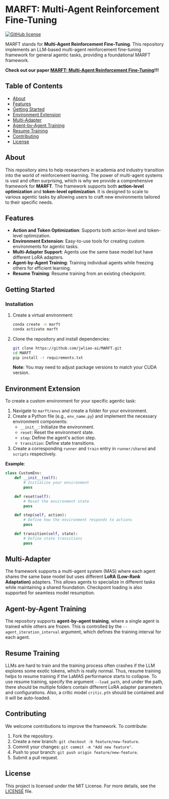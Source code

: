 # MARFT: Multi-Agent Reinforcement Fine-Tuning
[![GitHub license](https://img.shields.io/badge/license-MIT-blue.svg)](https://github.com/sjtu-marl/malib/blob/main/LICENSE)

MARFT stands for **Multi-Agent Reinforcement Fine-Tuning**. This repository implements an LLM-based multi-agent reinforcement fine-tuning framework for general agentic tasks, providing a foundational MARFT framework.

**Check out our paper [MARFT: Multi-Agent Reinforcement Fine-Tuning](https://arxiv.org/abs/2504.16129)!!!**

## Table of Contents
- [About](#about)
- [Features](#features)
- [Getting Started](#getting-started)
- [Environment Extension](#environment-extension)
- [Multi-Adapter](#multi-adapter)
- [Agent-by-Agent Training](#agent-by-agent-training)
- [Resume Training](#resume-training)
- [Contributing](#contributing)
- [License](#license)

## About
This repository aims to help researchers in academia and industry transition into the world of reinforcement learning. The power of multi-agent systems is vast and often surprising, which is why we provide a comprehensive framework for **MARFT**. The framework supports both **action-level optimization** and **token-level optimization**. It is designed to scale to various agentic tasks by allowing users to craft new environments tailored to their specific needs.

## Features
<!-- - **MAT (Multi-Agent Transformer) Implementation**: A flexible framework for multi-agent reinforcement learning. -->
- **Action and Token Optimization**: Supports both action-level and token-level optimization.
- **Environment Extension**: Easy-to-use tools for creating custom environments for agentic tasks.
- **Multi-Adapter Support**: Agents use the same base model but have different LoRA adapters.
- **Agent-by-Agent Training**: Training individual agents while freezing others for efficient learning.
- **Resume Training**: Resume training from an existing checkpoint.

## Getting Started

### Installation
1. Create a virtual environment:
   ```bash
   conda create -n marft
   conda activate marft
   ```

2. Clone the repository and install dependencies:
   ```bash
   git clone https://github.com/jwliao-ai/MARFT.git
   cd MARFT
   pip install -r requirements.txt
   ```

   **Note**: You may need to adjust package versions to match your CUDA version.

<!-- ## Usage
The repository provides a complete framework for MARFT. To get started:
1. Explore the example environment for solving math problems.
2. Use the pre-implemented MAT framework to experiment with different agentic tasks. -->

## Environment Extension
To create a custom environment for your specific agentic task:
1. Navigate to `marft/envs` and create a folder for your environment.
2. Create a Python file (e.g., `env_name.py`) and implement the necessary environment components:
   - `__init__`: Initialize the environment.
   - `reset`: Reset the environment state.
   - `step`: Define the agent's action step.
   - `transition`: Define state transitions.
3. Create a corresponding `runner` and `train` entry in `runner/shared` and `scripts` respectively.

**Example**:
   ```python
   class CustomEnv:
       def __init__(self):
           # Initialize your environment
           pass

       def reset(self):
           # Reset the environment state
           pass

       def step(self, action):
           # Define how the environment responds to actions
           pass

       def transition(self, state):
           # Define state transitions
           pass
   ```

## Multi-Adapter
The framework supports a multi-agent system (MAS) where each agent shares the same base model but uses different **LoRA (Low-Rank Adaptation)** adapters. This allows agents to specialize in different tasks while maintaining a shared foundation. Checkpoint loading is also supported for seamless model resumption.

## Agent-by-Agent Training
The repository supports **agent-by-agent training**, where a single agent is trained while others are frozen. This is controlled by the `--agent_iteration_interval` argument, which defines the training interval for each agent.

## Resume Training
LLMs are hard to train and the training process often crashes if the LLM explores some exotic tokens, which is really normal. Thus, resume training helps to resume training if the LaMAS performance starts to collapse. To use resume training, specify the argument `--load_path`, and under the path, there should be multiple folders contain different LoRA adapter parameters and configurations. Also, a critic model `critic.pth` should be contained and it will be auto-loaded.

## Contributing
We welcome contributions to improve the framework. To contribute:
1. Fork the repository.
2. Create a new branch: `git checkout -b feature/new-feature`.
3. Commit your changes: `git commit -m "Add new feature"`.
4. Push to your branch: `git push origin feature/new-feature`.
5. Submit a pull request.

## License
This project is licensed under the MIT License. For more details, see the [LICENSE](https://github.com/jwliao-ai/MARFT/blob/main/LICENSE) file.

